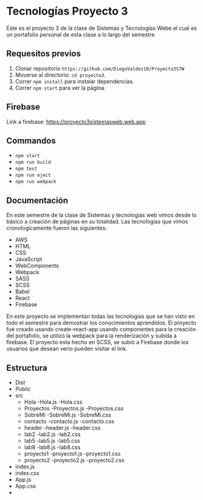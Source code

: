 # Tecnologías Proyecto 3
Este es el proyecto 3 de la clase de Sistemas y Tecnologías Webe el cual es un portafolio personal de esta clase a lo largo del semestre
## Requesitos previos
1. Clonar repositorio `https://github.com/DiegoValdez10/Proyecto3STW`
2. Moverse al directorio: `cd proyecto3`.<br />
3. Correr `npm install` para instalar dependencias.<br />
4. Correr `npm start` para ver la página.
## Firebase
Link a firebase: https://proyecto3sistemasweb.web.app
## Commandos

- `npm start`
- `npm run build`
- `npm test`
- `npm run eject`
- `npm run webpack`

## Documentación
En este semestre de la clase de Sistemas y tecnologías web vimos desde lo básico a creación de páginas en su totalidad. Las tecnologías que vimos cronologicamente fueron las siguientes:
- AWS
- HTML
- CSS
- JavaScript
- WebComponents
- Webpack
- SASS 
- SCSS
- Babel
- React
- Firebase

En este proyecto se implementan todas las tecnologías que se han visto en todo el semestre para demostrar los conocimientos aprendidos. El proyecto fue creado usando create-react-app usando componentes para la creación del portafolio, se utilizó la webpack para la renderización y subida a firebase. El proyecto esta hecho en SCSS, se subió a Firebase donde los usuarios que desean verlo pueden visitar el link.

## Estructura
- Dist
- Public
- src
  - Hola
    -Hola.js
    -Hola.css
  - Proyectos
    -Proyectos.js
    -Proyectos.css
  - SobreMi
    -SobreMi.js
    -SobreMi.css
  - contacto
    -contacto.js
    -contacto.css
  - header
    -header.js
    -header.css
  - lab2
    -lab2.js
    -lab2.css
  - lab5
    -lab5.js
    -lab5.css
  - lab8
    -lab8.js
    -lab8.css
  - proyecto1
    -proyecto1.js
    -proyecto1.css
  - proyecto2
    -proyecto2.js
    -proyecto2.css
- index.js
- index.css
- App.js
- App.css
- 
